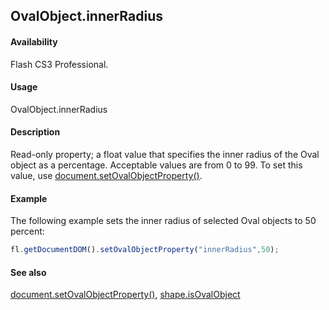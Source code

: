 ## OvalObject.innerRadius

#### Availability

Flash CS3 Professional.

#### Usage

OvalObject.innerRadius

#### Description

Read-only property; a float value that specifies the inner radius of the Oval object as a percentage. Acceptable values are from 0 to 99.
To set this value, use [document.setOvalObjectProperty()](../Document_object/docum590.md).

#### Example

The following example sets the inner radius of selected Oval objects to 50 percent:

```javascript
fl.getDocumentDOM().setOvalObjectProperty("innerRadius",50);
```

#### See also

[document.setOvalObjectProperty()](../Document_object/docum590.md), [shape.isOvalObject](../Shape_object/shape9.md)
